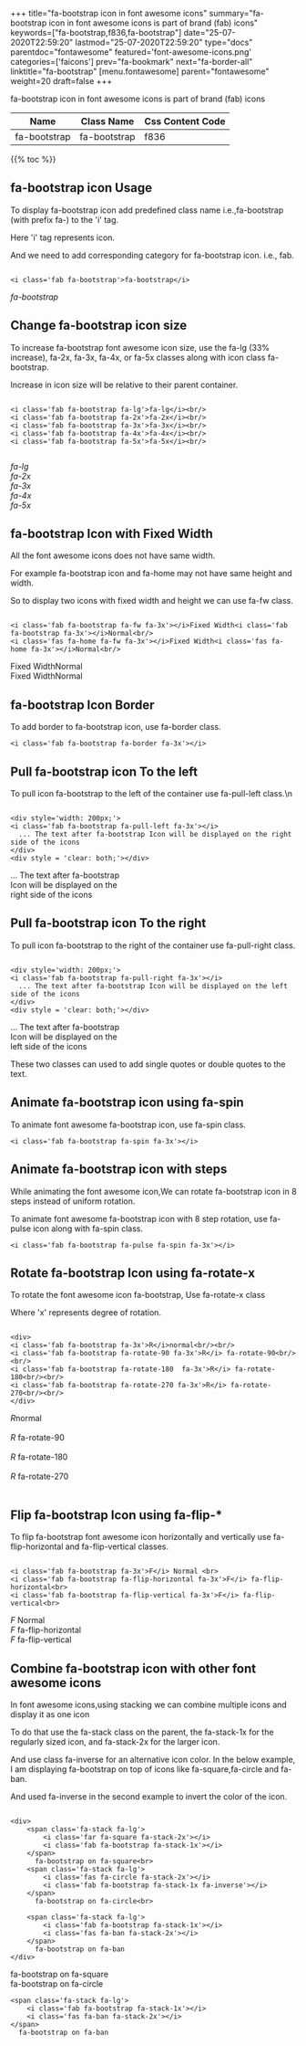 +++
title="fa-bootstrap icon in font awesome icons"
summary="fa-bootstrap icon in font awesome icons is part of brand (fab) icons"
keywords=["fa-bootstrap,f836,fa-bootstrap"]
date="25-07-2020T22:59:20"
lastmod="25-07-2020T22:59:20"
type="docs"
parentdoc="fontawesome"
featured='font-awesome-icons.png'
categories=['faicons']
prev="fa-bookmark"
next="fa-border-all"
linktitle="fa-bootstrap"
[menu.fontawesome]
parent="fontawesome"
weight=20
draft=false
+++


fa-bootstrap icon in font awesome icons is part of brand (fab) icons

<div class='table-responsive'><table class='table'><thead><tr><th>Name</th><th>Class Name</th><th>Css Content Code</th></tr></thead><tbody><tr><td>fa-bootstrap</td><td>fa-bootstrap</td><td>f836</td></tr></tbody></table></div>


{{% toc %}}


## fa-bootstrap icon Usage

To display fa-bootstrap icon add predefined class name i.e.,fa-bootstrap (with prefix fa-) to the 'i' tag.

Here 'i' tag represents icon.

And we need to add corresponding category for fa-bootstrap icon. i.e., fab.


```

<i class='fab fa-bootstrap'>fa-bootstrap</i>
```

<i class='fab fa-bootstrap'>fa-bootstrap</i>




## Change fa-bootstrap icon size
To increase fa-bootstrap font awesome icon size, use the fa-lg (33% increase), fa-2x, fa-3x, fa-4x, or fa-5x classes along with icon class fa-bootstrap.

Increase in icon size will be relative to their parent container. 

```

<i class='fab fa-bootstrap fa-lg'>fa-lg</i><br/>
<i class='fab fa-bootstrap fa-2x'>fa-2x</i><br/>
<i class='fab fa-bootstrap fa-3x'>fa-3x</i><br/>
<i class='fab fa-bootstrap fa-4x'>fa-4x</i><br/>
<i class='fab fa-bootstrap fa-5x'>fa-5x</i><br/>
            
```

<i class='fab fa-bootstrap fa-lg'>fa-lg</i><br/>
<i class='fab fa-bootstrap fa-2x'>fa-2x</i><br/>
<i class='fab fa-bootstrap fa-3x'>fa-3x</i><br/>
<i class='fab fa-bootstrap fa-4x'>fa-4x</i><br/>
<i class='fab fa-bootstrap fa-5x'>fa-5x</i><br/>
            



## fa-bootstrap Icon with Fixed Width 

All the font awesome icons does not have same width.

For example fa-bootstrap icon and fa-home may not have same height and width.

So to display two icons with fixed width and height we can use fa-fw class.


```

<i class='fab fa-bootstrap fa-fw fa-3x'></i>Fixed Width<i class='fab fa-bootstrap fa-3x'></i>Normal<br/>
<i class='fas fa-home fa-fw fa-3x'></i>Fixed Width<i class='fas fa-home fa-3x'></i>Normal<br/>
```

<i class='fab fa-bootstrap fa-fw fa-3x'></i>Fixed Width<i class='fab fa-bootstrap fa-3x'></i>Normal<br/>
<i class='fas fa-home fa-fw fa-3x'></i>Fixed Width<i class='fas fa-home fa-3x'></i>Normal<br/>



## fa-bootstrap Icon Border 

To add border to fa-bootstrap icon, use fa-border class.


```
<i class='fab fa-bootstrap fa-border fa-3x'></i>

```
<i class='fab fa-bootstrap fa-border fa-3x'></i>





## Pull fa-bootstrap icon To the left

To pull icon fa-bootstrap to the left of the container use fa-pull-left class.\n

```

<div style='width: 200px;'>
<i class='fab fa-bootstrap fa-pull-left fa-3x'></i>
  ... The text after fa-bootstrap Icon will be displayed on the right side of the icons
</div>
<div style = 'clear: both;'></div>
```

<div style='width: 200px;'>
<i class='fab fa-bootstrap fa-pull-left fa-3x'></i>
  ... The text after fa-bootstrap Icon will be displayed on the right side of the icons
</div>
<div style = 'clear: both;'></div>




## Pull fa-bootstrap icon To the right
To pull icon fa-bootstrap to the right of the container use fa-pull-right class.

```

<div style='width: 200px;'>
<i class='fab fa-bootstrap fa-pull-right fa-3x'></i>
  ... The text after fa-bootstrap Icon will be displayed on the left side of the icons
</div>
<div style = 'clear: both;'></div>
```

<div style='width: 200px;'>
<i class='fab fa-bootstrap fa-pull-right fa-3x'></i>
  ... The text after fa-bootstrap Icon will be displayed on the left side of the icons
</div>
<div style = 'clear: both;'></div>

These two classes can used to add single quotes or double quotes to the text.


## Animate fa-bootstrap icon using fa-spin
To animate font awesome fa-bootstrap icon, use fa-spin class.

```
<i class='fab fa-bootstrap fa-spin fa-3x'></i>
```
<i class='fab fa-bootstrap fa-spin fa-3x'></i>




## Animate fa-bootstrap icon with steps
While animating the font awesome icon,We can rotate fa-bootstrap icon in 8 steps instead of uniform rotation.

To animate font awesome fa-bootstrap icon with 8 step rotation, use fa-pulse icon along with fa-spin class.


```
<i class='fab fa-bootstrap fa-pulse fa-spin fa-3x'></i>

```
<i class='fab fa-bootstrap fa-pulse fa-spin fa-3x'></i>





## Rotate fa-bootstrap Icon using fa-rotate-x
To rotate the font awesome icon fa-bootstrap, Use fa-rotate-x class

Where 'x' represents degree of rotation.


```

<div>
<i class='fab fa-bootstrap fa-3x'>R</i>normal<br/><br/>
<i class='fab fa-bootstrap fa-rotate-90 fa-3x'>R</i> fa-rotate-90<br/><br/> 
<i class='fab fa-bootstrap fa-rotate-180  fa-3x'>R</i> fa-rotate-180<br/><br/> 
<i class='fab fa-bootstrap fa-rotate-270 fa-3x'>R</i> fa-rotate-270<br/><br/>
</div>
```

<div>
<i class='fab fa-bootstrap fa-3x'>R</i>normal<br/><br/>
<i class='fab fa-bootstrap fa-rotate-90 fa-3x'>R</i> fa-rotate-90<br/><br/> 
<i class='fab fa-bootstrap fa-rotate-180  fa-3x'>R</i> fa-rotate-180<br/><br/> 
<i class='fab fa-bootstrap fa-rotate-270 fa-3x'>R</i> fa-rotate-270<br/><br/>
</div>




## Flip fa-bootstrap Icon using fa-flip-*
To flip fa-bootstrap font awesome icon horizontally and vertically use fa-flip-horizontal and fa-flip-vertical classes. 

```

<i class='fab fa-bootstrap fa-3x'>F</i> Normal <br>
<i class='fab fa-bootstrap fa-flip-horizontal fa-3x'>F</i> fa-flip-horizontal<br>
<i class='fab fa-bootstrap fa-flip-vertical fa-3x'>F</i> fa-flip-vertical<br>
```

<i class='fab fa-bootstrap fa-3x'>F</i> Normal <br>
<i class='fab fa-bootstrap fa-flip-horizontal fa-3x'>F</i> fa-flip-horizontal<br>
<i class='fab fa-bootstrap fa-flip-vertical fa-3x'>F</i> fa-flip-vertical<br>




## Combine fa-bootstrap icon with other font awesome icons
In font awesome icons,using stacking we can combine multiple icons and display it as one icon 

To do that use the fa-stack class on the parent, the fa-stack-1x for the regularly sized icon, and fa-stack-2x for the larger icon.

And use class fa-inverse for an alternative icon color. 
In the below example, I am displaying fa-bootstrap on top of icons like fa-square,fa-circle and fa-ban.

And used fa-inverse in the second example to invert the color of the icon.

```

<div>
    <span class='fa-stack fa-lg'>
        <i class='far fa-square fa-stack-2x'></i>
        <i class='fab fa-bootstrap fa-stack-1x'></i>
    </span>
      fa-bootstrap on fa-square<br>
    <span class='fa-stack fa-lg'>
        <i class='fas fa-circle fa-stack-2x'></i>
        <i class='fab fa-bootstrap fa-stack-1x fa-inverse'></i>
    </span>
      fa-bootstrap on fa-circle<br>

    <span class='fa-stack fa-lg'>
        <i class='fab fa-bootstrap fa-stack-1x'></i>
        <i class='fas fa-ban fa-stack-2x'></i>
    </span>
      fa-bootstrap on fa-ban
</div>
```

<div>
    <span class='fa-stack fa-lg'>
        <i class='far fa-square fa-stack-2x'></i>
        <i class='fab fa-bootstrap fa-stack-1x'></i>
    </span>
      fa-bootstrap on fa-square<br>
    <span class='fa-stack fa-lg'>
        <i class='fas fa-circle fa-stack-2x'></i>
        <i class='fab fa-bootstrap fa-stack-1x fa-inverse'></i>
    </span>
      fa-bootstrap on fa-circle<br>

    <span class='fa-stack fa-lg'>
        <i class='fab fa-bootstrap fa-stack-1x'></i>
        <i class='fas fa-ban fa-stack-2x'></i>
    </span>
      fa-bootstrap on fa-ban
</div>







